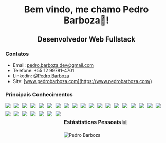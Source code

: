 <h1 align='center'>Bem vindo, me chamo Pedro Barboza👋!</h1>
<h2 align='center'>Desenvolvedor Web Fullstack</h2>

### Contatos
- Email: pedro.barboza.dev@gmail.com
- Telefone: +55 12 99781-4701
- Linkedin: [@Pedro Barboza](https://www.linkedin.com/in/pedro-barboza-webdev/)
- Site: [www.pedrobarboza.com](https://www.pedrobarboza.com/)
### Principais Conhecimentos

<div style="display: flex; gap: 10px; flex-wrap: wrap">
  <img src="https://img.shields.io/badge/JavaScript-F7DF1E?style=for-the-badge&logo=javascript&logoColor=black"/>
  <img src="https://img.shields.io/badge/TypeScript-007ACC?style=for-the-badge&logo=typescript&logoColor=white"/>
  <img src="https://img.shields.io/badge/React-20232A?style=for-the-badge&logo=react&logoColor=61DAFB"/>
  <img src="https://img.shields.io/badge/Next-black?style=for-the-badge&logo=next.js&logoColor=white"/>
  <img src="https://img.shields.io/badge/Node.js-339933?style=for-the-badge&logo=nodedotjs&logoColor=white"/>
  <img src="https://img.shields.io/badge/Serverless-black?style=for-the-badge&logo=serverless&logoColor=FD5750"/>
  <img src="https://img.shields.io/badge/Amazon_S3-FF9900?style=for-the-badge&logo=amazon-aws&logoColor=white"/>
  <img src="https://img.shields.io/badge/Amazon_EC2-232F3E?style=for-the-badge&logo=amazon-aws&logoColor=white"/>
  <img src="https://img.shields.io/badge/Amazon_Lambda-232F3E?style=for-the-badge&logo=amazon-aws&logoColor=white"/>
  <img src="https://img.shields.io/badge/Amazon%20DynamoDB-4053D6?style=for-the-badge&logo=Amazon%20DynamoDB&logoColor=white"/>
  <img src="https://img.shields.io/badge/Express.js-404D59?style=for-the-badge" />
  <img src="https://img.shields.io/badge/MySQL-3E6E93?style=for-the-badge&logo=mysql&logoColor=61DAFB"/>
  <img src="https://img.shields.io/badge/MongoDB-4EA94B?style=for-the-badge&logo=mongodb&logoColor=white"/>
  <img src="https://img.shields.io/badge/Prisma-5A67D8?style=for-the-badge&logo=prisma&logoColor=white"/>
  <img src="https://img.shields.io/badge/Docker-2CA5E0?style=for-the-badge&logo=docker&logoColor=white"/>
  <img src="https://img.shields.io/badge/%7B%7D%20Type%20ORM-FE0902?style=for-the-badge&logoColor=white"/>
  <img src="https://img.shields.io/badge/-jest-%23C21325?style=for-the-badge&logo=jest&logoColor=white"/>
  <img src="https://img.shields.io/badge/HTML5-E34F26?style=for-the-badge&logo=html5&logoColor=white"/>
  <img src="https://img.shields.io/badge/CSS3-1572B6?style=for-the-badge&logo=css3&logoColor=white"/>
  <img src="https://img.shields.io/badge/Sass-CC6699?style=for-the-badge&logo=sass&logoColor=white"/>
  <img src="https://img.shields.io/badge/Tailwind_CSS-38B2AC?style=for-the-badge&logo=tailwind-css&logoColor=white"/>
  <img src="https://img.shields.io/badge/Vercel-000000?style=for-the-badge&logo=vercel&logoColor=white"/>
  <img src="https://img.shields.io/badge/Insomnia-5849be?style=for-the-badge&logo=Insomnia&logoColor=white"/>
  <img src="https://img.shields.io/badge/Git-F05032?style=for-the-badge&logo=git&logoColor=white"/>
  <img src="https://img.shields.io/badge/npm-CB3837?style=for-the-badge&logo=npm&logoColor=white"/>
  <img src="https://img.shields.io/badge/Yarn-2C8EBB?style=for-the-badge&logo=yarn&logoColor=white"/>
<div/> 

### Estástisticas Pessoais :bar_chart:

<p align='left'>
    <img align="center" src="https://github-readme-stats.vercel.app/api/top-langs/?username=peterbarboza&layout=compact&theme=midnight-purple" alt="Pedro Barboza"/>
</p>
